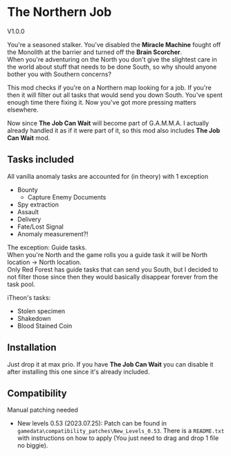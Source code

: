 # The Northern Job
V1.0.0  

You're a seasoned stalker. You've disabled the **Miracle Machine** fought off the Monolith at the barrier and turned off the **Brain Scorcher**.  
When you're adventuring on the North you don't give the slightest care in the world about stuff that needs to be done South, so why should anyone bother you with Southern concerns?  

This mod checks if you're on a Northern map looking for a job. If you're then it will filter out all tasks that would send you down South. You've spent enough time there fixing it. Now you've got more pressing matters elsewhere.

Now since **The Job Can Wait** will become part of G.A.M.M.A. I actually already handled it as if it were part of it, so this mod also includes **The Job Can Wait** mod.

## Tasks included
All vanilla anomaly tasks are accounted for (in theory) with 1 exception
- Bounty
  - Capture Enemy Documents
- Spy extraction
- Assault
- Delivery
- Fate/Lost Signal
- Anomaly measurement?!
  
The exception: Guide tasks.  
When you're North and the game rolls you a guide task it will be North location -> North location.  
Only Red Forest has guide tasks that can send you South, but I decided to not filter those since then they would basically disappear forever from the task pool.

iTheon's tasks:
- Stolen specimen
- Shakedown
- Blood Stained Coin

## Installation
Just drop it at max prio.
If you have **The Job Can Wait** you can disable it after installing this one since it's already included.

## Compatibility
Manual patching needed
- New levels 0.53 (2023.07.25): Patch can be found in `gamedata\compatibility_patches\New_Levels_0.53`. There is a `README.txt` with instructions on how to apply (You just need to drag and drop 1 file no biggie).
